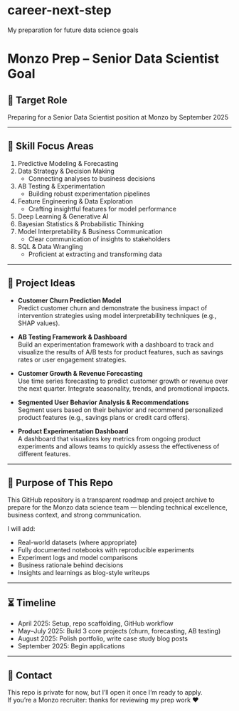# career-next-step
 My preparation for future data science goals

# Monzo Prep – Senior Data Scientist Goal

## 🎯 Target Role  
Preparing for a Senior Data Scientist position at Monzo by September 2025 

---

## 🧠 Skill Focus Areas

1. Predictive Modeling & Forecasting
2. Data Strategy & Decision Making  
   - Connecting analyses to business decisions
3. AB Testing & Experimentation  
   - Building robust experimentation pipelines
4. Feature Engineering & Data Exploration  
   - Crafting insightful features for model performance
5. Deep Learning & Generative AI  
6. Bayesian Statistics & Probabilistic Thinking 
7. Model Interpretability & Business Communication  
   - Clear communication of insights to stakeholders
8. SQL & Data Wrangling  
   - Proficient at extracting and transforming data

---

## 📂 Project Ideas

- **Customer Churn Prediction Model**  
  Predict customer churn and demonstrate the business impact of intervention strategies using model interpretability techniques (e.g., SHAP values).

- **AB Testing Framework & Dashboard**  
  Build an experimentation framework with a dashboard to track and visualize the results of A/B tests for product features, such as savings rates or user engagement strategies.

- **Customer Growth & Revenue Forecasting**  
  Use time series forecasting to predict customer growth or revenue over the next quarter. Integrate seasonality, trends, and promotional impacts.

- **Segmented User Behavior Analysis & Recommendations**  
  Segment users based on their behavior and recommend personalized product features (e.g., savings plans or credit card offers).

- **Product Experimentation Dashboard**  
  A dashboard that visualizes key metrics from ongoing product experiments and allows teams to quickly assess the effectiveness of different features.

---
## 📌 Purpose of This Repo

This GitHub repository is a transparent roadmap and project archive to prepare for the Monzo data science team — blending technical excellence, business context, and strong communication.

I will add:
- Real-world datasets (where appropriate)
- Fully documented notebooks with reproducible experiments
- Experiment logs and model comparisons
- Business rationale behind decisions
- Insights and learnings as blog-style writeups

---

## ⏳ Timeline

- April 2025: Setup, repo scaffolding, GitHub workflow  
- May–July 2025: Build 3 core projects (churn, forecasting, AB testing)  
- August 2025: Polish portfolio, write case study blog posts  
- September 2025: Begin applications  

---

## 💬 Contact

This repo is private for now, but I’ll open it once I’m ready to apply.  
If you’re a Monzo recruiter: thanks for reviewing my prep work ❤️